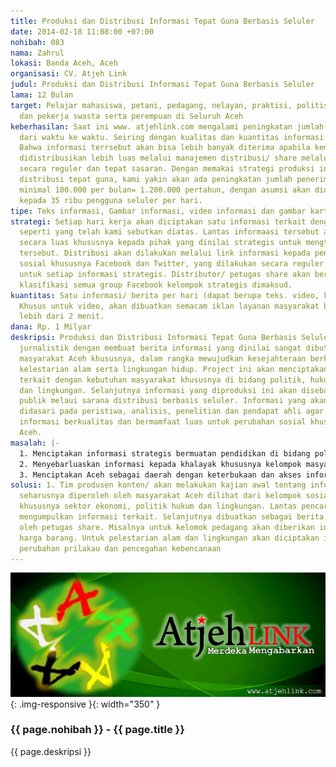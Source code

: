```yaml
---
title: Produksi dan Distribusi Informasi Tepat Guna Berbasis Seluler
date: 2014-02-18 11:08:00 +07:00
nohibah: 083
nama: Zahrul
lokasi: Banda Aceh, Aceh
organisasi: CV. Atjeh Link
judul: Produksi dan Distribusi Informasi Tepat Guna Berbasis Seluler
lama: 12 Bulan
target: Pelajar mahasiswa, petani, pedagang, nelayan, praktisi, politisi, aktivis
  dan pekerja swasta serta perempuan di Seluruh Aceh
keberhasilan: Saat ini www. atjehlink.com mengalami peningkatan jumlah penerima informasi
  dari waktu ke waktu. Seiring dengan kualitas dan kuantitas informasi yang diciptakan.
  Bahwa informasi terrsebut akan bisa lebih banyak diterima apabila kemuadian mampu
  didistribusikan lebih luas melalui manajemen distribusi/ share melalui media sosial
  secara reguler dan tepat sasaran. Dengan memakai strategi produksi informasi dan
  distribusi tepat guna, kami yakin akan ada peningkatan jumlah penerima informasi
  minimal 100.000 per bulan= 1.200.000 pertahun, dengan asumsi akan didistribusikan
  kepada 35 ribu pengguna seluler per hari.
tipe: Teks informasi, Gambar informasi, video informasi dan gambar kartun informasi.
strategi: Setiap hari kerja akan diciptakan satu informasi terkait dengan sektor prioritas
  seperti yang telah kami sebutkan diatas. Lantas informaasi tersebut akan diditibusikan
  secara luas khususnya kepada pihak yang dinilai strategis untuk mengtahui isi informasi
  tersebut. Distribusi akan dilakukan melalui link informasi kepada pengguna media
  sosial khususnya Facebook dan Twitter, yang dilakukan secara reguler setiap hari
  untuk setiap informasi strategis. Distributor/ petugas share akan bergabung melakukan
  klasifikasi semua group Facebook kelompok strategis dimaksud.
kuantitas: Satu informasi/ berita per hari (dapat berupa teks. video, kartun dan gambar).
  Khusus untuk video, akan dibuatkan semacam iklan layanan masyarakat berdurasi tidak
  lebih dari 2 menit.
dana: Rp. 1 Milyar
deskripsi: Produksi dan Distribusi Informasi Tepat Guna Berbasis Seluler adalah kerja
  jurnalistik dengan membuat berita informasi yang dinilai sangat dibutuhkan oleh
  masyarakat Aceh khususnya, dalam rangka mewujudkan kesejahteraan berkeadilan dan
  kelestarian alam serta lingkungan hidup. Project ini akan menciptakan informasi
  terkait dengan kebutuhan masyarakat khususnya di bidang politik, hukum, ekonomi
  dan lingkungan. Selanjutnya informasi yang diproduksi ini akan disebarluaskan kepada
  publik melaui sarana distribusi berbasis seluler. Informasi yang akan diciptakan
  didasari pada peristiwa, analisis, penelitian dan pendapat ahli agar terciptanya
  informasi berkualitas dan bermamfaat luas untuk perubahan sosial khususnya di Provinsi
  Aceh.
masalah: |-
  1. Menciptakan informasi strategis bermuatan pendidikan di bidang politik hukum, ekonomi dan lingkungan.
  2. Menyebarluaskan informasi kepada khalayak khususnya kelompok masyarakat strategis sesuai dengan konten informasi yang diciptakan
  3. Menciptakan Aceh sebagai daerah dengan keterbukaan dan akses informasi terbaik bagi masyarakat Aceh.
solusi: 1. Tim produsen konten/ akan melakukan kajian awal tentang informasi yang
  seharusnya diperoleh oleh masyarakat Aceh dilihat dari kelompok sosial masing masing
  khususnya sektor ekonomi, politik hukum dan lingkungan. Lantas pencari data akan
  mengumpulkan informasi terkait. Selanjutnya dibuatkan sebagai berita dan didistribusikan
  oleh petugas share. Misalnya untuk kelomok pedagang akan diberikan infomasi seputar
  harga barang. Untuk pelestarian alam dan lingkungan akan diciptakan informasi seputar
  perubahan prilakau dan pencegahan kebencanaan
---
```


![083](/static/img/hibahcms/083.png){: .img-responsive }{: width="350" }

### {{ page.nohibah }} - {{ page.title }}

{{ page.deskripsi }}
